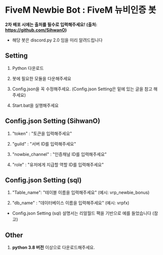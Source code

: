 # FiveM Newbie Bot : FiveM 뉴비인증 봇

**2차 배포 시에는 출처를 필수로 입력해주세요! (출처: https://github.com/SihwanO)**
- 해당 봇은 discord.py 2.0 임을 미리 알려드립니다


## **Setting**

1. Python 다운로드

2. 봇에 필요한 모듈을 다운해주세요

3. Config.json을 꼭 수정해주세요. (Config.json Setting은 밑에 있는 글을 참고 해주세요)

4. Start.bat을 실행해주세요


## Config.json Setting (SihwanO)

1. "token" : "토큰을 입력해주세요"

2. "guild" : "서버 ID를 입력해주세요"

3. "nowbie_channel" : "인증채널 ID를 입력해주세요"

4. "role" : "유저에게 지급할 역할 ID를 입력해주세요"


## Config.json Setting (sql)

1. "Table_name": "테이블 이름을 입력해주세요" (예시: vrp_newbie_bonus)

2. "db_name" : "데이터베이스 이름을 입력해주세요" (예시: vrpfx)

- Config.json Setting (sql) 설명서는 리얼월드 팩을 기반으로 예를 들었습니다 (참고)


## Other

1. **python 3.8 버전** 이상으로 다운로드해주세요.


